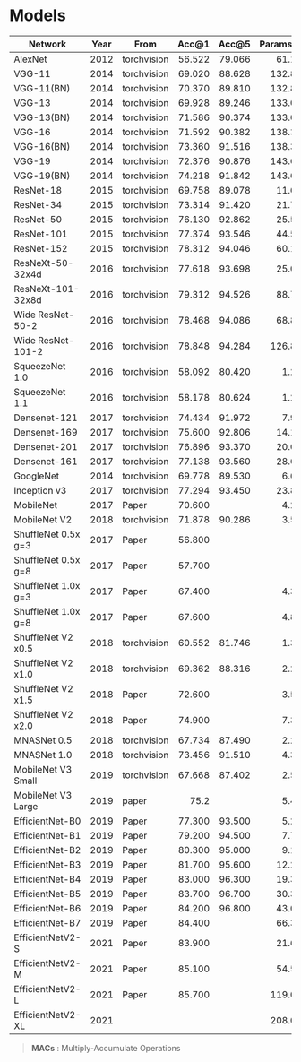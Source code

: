 # Models

| Network           |Year  | From        | Acc@1    | Acc@5  | Params(M)| MACs(M) |
| --                |--    | --          | --:      | --:    | --:    | --:       |
|AlexNet            | 2012 | torchvision | 56.522 | 79.066 |  61.100 |   714.692 |
|VGG-11             | 2014 | torchvision | 69.020 | 88.628 | 132.863 |  7616.566 |
|VGG-11(BN)         | 2014 | torchvision | 70.370 | 89.810 | 132.868 |  7631.418 |
|VGG-13             | 2014 | torchvision | 69.928 | 89.246 | 133.047 | 11320.759 |
|VGG-13(BN)         | 2014 | torchvision | 71.586 | 90.374 | 133.053 | 11345.245 |
|VGG-16             | 2014 | torchvision | 71.592 | 90.382 | 138.357 | 15483.862 |
|VGG-16(BN)         | 2014 | torchvision | 73.360 | 91.516 | 138.366 | 15510.957 |
|VGG-19             | 2014 | torchvision | 72.376 | 90.876 | 143.667 | 19646.965 |
|VGG-19(BN)         | 2014 | torchvision | 74.218 | 91.842 | 143.678 | 19676.669 |
|ResNet-18          | 2015 | torchvision | 69.758 | 89.078 |  11.689 |  1819.066 |
|ResNet-34          | 2015 | torchvision | 73.314 | 91.420 |  21.797 |  3671.263 |
|ResNet-50          | 2015 | torchvision | 76.130 | 92.862 |  25.557 |  4111.515 |
|ResNet-101         | 2015 | torchvision | 77.374 | 93.546 |  44.549 |  7833.972 |
|ResNet-152         | 2015 | torchvision | 78.312 | 94.046 |  60.192 | 11558.837 |
|ResNeXt-50-32x4d   | 2016 | torchvision | 77.618 | 93.698 |  25.028 |  4259.383 |
|ResNeXt-101-32x8d  | 2016 | torchvision | 79.312 | 94.526 |  88.791 | 16476.537 |
|Wide ResNet-50-2   | 2016 | torchvision | 78.468 | 94.086 |  68.883 | 11426.925 |
|Wide ResNet-101-2  | 2016 | torchvision | 78.848 | 94.284 | 126.886 | 22795.602 |
|SqueezeNet 1.0     | 2016 | torchvision | 58.092 | 80.420 |   1.248 |   823.441 |
|SqueezeNet 1.1     | 2016 | torchvision | 58.178 | 80.624 |   1.235 |   351.911 |
|Densenet-121       | 2017 | torchvision | 74.434 | 91.972 |   7.978 |  2865.672 |
|Densenet-169       | 2017 | torchvision | 75.600 | 92.806 |  14.149 |  3398.071 |
|Densenet-201       | 2017 | torchvision | 76.896 | 93.370 |  20.013 |  4340.971 |
|Densenet-161       | 2017 | torchvision | 77.138 | 93.560 |  28.681 |  7787.013 |
|GoogleNet          | 2014 | torchvision | 69.778 | 89.530 |   6.624 |  1504.880 |
|Inception v3       | 2017 | torchvision | 77.294 | 93.450 |  23.834 |  2847.271 |
|MobileNet          | 2017 | Paper       | 70.600 |        |   4.200 |   569.000 |
|MobileNet V2       | 2018 | torchvision | 71.878 | 90.286 |   3.504 |   314.130 |
|ShuffleNet 0.5x g=3| 2017 | Paper       | 56.800 |        |          |           |
|ShuffleNet 0.5x g=8| 2017 | Paper       | 57.700 |        |          |           |
|ShuffleNet 1.0x g=3| 2017 | Paper       | 67.400 |        |   4.323 |  1924.415 |
|ShuffleNet 1.0x g=8| 2017 | Paper       | 67.600 |        |   4.841 |  1912.766 |
|ShuffleNet V2 x0.5 | 2018 | torchvision | 60.552 | 81.746 |   1.366 |    42.524 |
|ShuffleNet V2 x1.0 | 2018 | torchvision | 69.362 | 88.316 |   2.278 |   148.808 |
|ShuffleNet V2 x1.5 | 2018 | Paper       | 72.600 |        |   3.503 |   301.294 |
|ShuffleNet V2 x2.0 | 2018 | Paper       | 74.900 |        |   7.394 |   590.741 |
|MNASNet 0.5        | 2018 | torchvision | 67.734 | 87.490 |   2.219 |   110.587 |
|MNASNet 1.0        | 2018 | torchvision | 73.456 | 91.510 |   4.383 |   325.329 |
|MobileNet V3 Small | 2019 | torchvision | 67.668 | 87.402 |   2.542 |    59.368 |
|MobileNet V3 Large | 2019 | paper       | 75.2   |        |   5.400 |   219.000 |
|EfficientNet-B0    | 2019 | Paper       | 77.300 | 93.500 |   5.288 |   401.679 |
|EfficientNet-B1    | 2019 | Paper       | 79.200 | 94.500 |   7.794 |   591.948 |
|EfficientNet-B2    | 2019 | Paper       | 80.300 | 95.000 |   9.110 |   682.357 |
|EfficientNet-B3    | 2019 | Paper       | 81.700 | 95.600 |  12.233 |   993.680 |
|EfficientNet-B4    | 2019 | Paper       | 83.000 | 96.300 |  19.341 |  1544.606 |
|EfficientNet-B5    | 2019 | Paper       | 83.700 | 96.700 |  30.389 |  2413.021 |
|EfficientNet-B6    | 2019 | Paper       | 84.200 | 96.800 |  43.040 |  3432.558 |
|EfficientNet-B7    | 2019 | Paper       | 84.400 |        |  66.348 |  5267.130 |
|EfficientNetV2-S   | 2021 | Paper       | 83.900 |        |  21.624 |  3061.000 |
|EfficientNetV2-M   | 2021 | Paper       | 85.100 |        |  54.525 |  5493.000 |
|EfficientNetV2-L   | 2021 | Paper       | 85.700 |        | 119.000 | 12473.000 |
|EfficientNetV2-XL  | 2021 |             |        |        | 208.000 | 18213.000 |

> **MACs** : Multiply-Accumulate Operations

